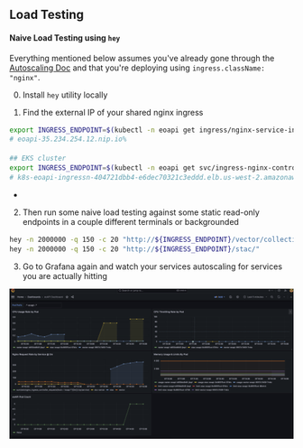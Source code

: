 ## Load Testing

#### Naive Load Testing using `hey`

Everything mentioned below assumes you've already gone through the [Autoscaling Doc](autoscaling.md) and
that you're deploying using `ingress.className: "nginx"`.

0. Install `hey` utility locally

1. Find the external IP of your shared nginx ingress

```sh
export INGRESS_ENDPOINT=$(kubectl -n eoapi get ingress/nginx-service-ingress-shared-eoapi -o=jsonpath='{.spec.rules[0].host}')
# eoapi-35.234.254.12.nip.io%

## EKS cluster
export INGRESS_ENDPOINT=$(kubectl -n eoapi get svc/ingress-nginx-controller -o=jsonpath='{.status.loadBalancer.ingress[0].hostname}')
# k8s-eoapi-ingressn-404721dbb4-e6dec70321c3eddd.elb.us-west-2.amazonaws.com
```

*

2. Then run some naive load testing against some static read-only endpoints in a couple different terminals or backgrounded

```sh
hey -n 2000000 -q 150 -c 20 "http://${INGRESS_ENDPOINT}/vector/collections/public.my_data/items?f=geojson"
hey -n 2000000 -q 150 -c 20 "http://${INGRESS_ENDPOINT}/stac/"
```
   
3. Go to Grafana again and watch your services autoscaling for services you are actually hitting

![](./images/grafanaautoscale.png)
